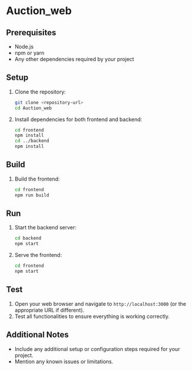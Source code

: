 # Auction_web

## Prerequisites
- Node.js
- npm or yarn
- Any other dependencies required by your project

## Setup
1. Clone the repository:
    ```bash
    git clone <repository-url>
    cd Auction_web
    ```

2. Install dependencies for both frontend and backend:
    ```bash
    cd frontend
    npm install
    cd ../backend
    npm install
    ```

## Build
1. Build the frontend:
    ```bash
    cd frontend
    npm run build
    ```

## Run
1. Start the backend server:
    ```bash
    cd backend
    npm start
    ```

2. Serve the frontend:
    ```bash
    cd frontend
    npm start
    ```

## Test
1. Open your web browser and navigate to `http://localhost:3000` (or the appropriate URL if different).
2. Test all functionalities to ensure everything is working correctly.

## Additional Notes
- Include any additional setup or configuration steps required for your project.
- Mention any known issues or limitations.
